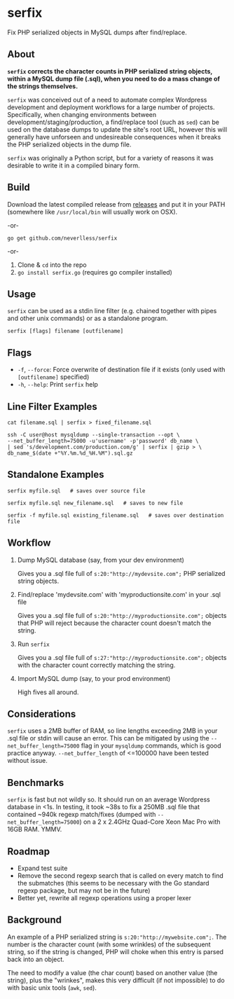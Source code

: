 serfix
======

Fix PHP serialized objects in MySQL dumps after find/replace.

About
-----

__`serfix` corrects the character counts in PHP serialized string objects, within a MySQL dump file (.sql), when you need to do a mass change of the strings themselves.__

`serfix` was conceived out of a need to automate complex Wordpress development and deployment workflows for a large number of projects. Specifically, when changing environments between development/staging/production, a find/replace tool (such as `sed`) can be used on the database dumps to update the site's root URL, however this will generally have unforseen and undesireable consequences when it breaks the PHP serialized objects in the dump file.

`serfix` was originally a Python script, but for a variety of reasons it was desirable to write it in a compiled binary form.

Build
-----

Download the latest compiled release from [releases](https://github.com/neverlless/serfix/releases) and put it in your PATH (somewhere like `/usr/local/bin` will usually work on OSX).

-or-

`go get github.com/neverlless/serfix`

-or-

1. Clone & `cd` into the repo
2. `go install serfix.go` (requires go compiler installed)

Usage
-----

`serfix` can be used as a stdin line filter (e.g. chained together with pipes and other unix commands) or as a standalone program.

`serfix [flags] filename [outfilename]`

Flags
--------------------

- `-f`, `--force`: Force overwrite of destination file if it exists (only used with `[outfilename]` specified)
- `-h`, `--help`: Print `serfix` help

Line Filter Examples
--------------------

```shell
cat filename.sql | serfix > fixed_filename.sql

ssh -C user@host mysqldump --single-transaction --opt \
--net_buffer_length=75000 -u'username' -p'password' db_name \
| sed 's/development.com/production.com/g' | serfix | gzip > \
db_name_$(date +"%Y.%m.%d_%H.%M").sql.gz
```

Standalone Examples
--------------------

```shell
serfix myfile.sql   # saves over source file

serfix myfile.sql new_filename.sql   # saves to new file

serfix -f myfile.sql existing_filename.sql   # saves over destination file
```

Workflow
--------

1. Dump MySQL database (say, from your dev environment)

   Gives you a .sql file full of `s:20:"http://mydevsite.com";` PHP serialized string objects.

2. Find/replace 'mydevsite.com' with 'myproductionsite.com' in your .sql file

   Gives you a .sql file full of `s:20:"http://myproductionsite.com";` objects that PHP will reject because the character count doesn't match the string.

3. Run `serfix`

   Gives you a .sql file full of `s:27:"http://myproductionsite.com";` objects with the character count correctly matching the string.

4. Import MySQL dump (say, to your prod environment)

   High fives all around.

Considerations
--------------

`serfix` uses a 2MB buffer of RAM, so line lengths exceeding 2MB in your .sql file or stdin will cause an error. This can be mitigated by using the `--net_buffer_length=75000` flag in your `mysqldump` commands, which is good practice anyway. `--net_buffer_length` of <=100000 have been tested without issue.

Benchmarks
----------

`serfix` is fast but not wildly so. It should run on an average Wordpress database in <1s. In testing, it took ~38s to fix a 250MB .sql file that contained ~940k regexp match/fixes (dumped with `--net_buffer_length=75000`) on a 2 x 2.4GHz Quad-Core Xeon Mac Pro with 16GB RAM. YMMV.

Roadmap
-------

- Expand test suite
- Remove the second regexp search that is called on every match to find the submatches (this seems to be necessary with the Go standard regexp package, but may not be in the future)
- Better yet, rewrite all regexp operations using a proper lexer

Background
----------

An example of a PHP serialized string is `s:20:"http://mywebsite.com";`. The number is the character count (with some wrinkles) of the subsequent string, so if the string is changed, PHP will choke when this entry is parsed back into an object.

The need to modify a value (the char count) based on another value (the string), plus the "wrinkes", makes this very difficult (if not impossible) to do with basic unix tools (`awk`, `sed`).
